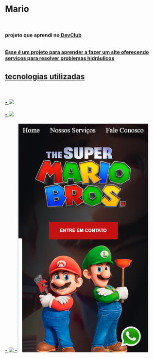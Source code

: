 <h1>Mario</h1>
<br>
<h3>projeto que aprendi no<a href="https//rodolfomori.com.br/devclub"> DevClub</a</h3>
<br>
<br>
<p>Esse é um projeto para aprender a fazer um site oferecendo serviços para resolver problemas hidráulicos </p>
<h2>tecnologias utilizadas</h2>
<br>
<br>
- <img src="https://img.shields.io/badge/HTML5-E34F26?style=for-the-badge&logo=html5&logoColor=white">
<br>
<br>
- <img src="https://img.shields.io/badge/CSS3-1572B6?style=for-the-badge&logo=css3&logoColor=white">
<br>
<br>
- <img src="https://img.shields.io/badge/JavaScript-323330?style=for-the-badge&logo=javascript&logoColor=F7DF1E" />
-<img src="https://github.com/luchs8/mario/blob/main/img/mario.mobile.png"/>
